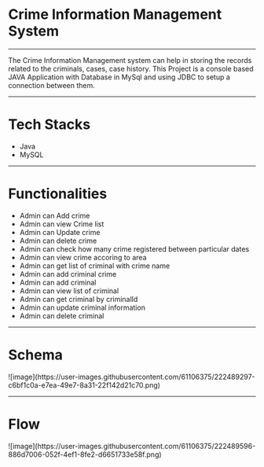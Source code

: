 <h1>Crime Information Management System</h1>
<hr>
The Crime Information Management system can help in storing the records related to the criminals, cases, case history. This Project is a console based JAVA Application with Database in MySql and using JDBC to setup a connection between them.
<hr>
<h1>Tech Stacks</h1>
<ul>
  <li>Java</li>
  <li>MySQL</li>
</ul>
<hr>
<h1>Functionalities</h1>
<ul>
  <li>Admin can Add crime</li>
  <li>Admin can view Crime list</li>
  <li>Admin can Update crime</li>
  <li>Admin can delete crime</li>
  <li>Admin can check how many crime registered between particular dates</li>
  <li>Admin can view crime accoring to area</li>
  <li>Admin can get list of criminal with crime name</li>
  <li>Admin can add  criminal crime</li>
  <li>Admin can add criminal</li>
  <li>Admin can view list of criminal</li>
  <li>Admin can get criminal by criminalId</li>
  <li>Admin can update criminal information</li>
  <li>Admin can delete criminal</li>
</ul>
<hr>
<h1>Schema</h1>
![image](https://user-images.githubusercontent.com/61106375/222489297-c6bf1c0a-e7ea-49e7-8a31-22f142d21c70.png)
<hr>
<h1>Flow</h1>
![image](https://user-images.githubusercontent.com/61106375/222489596-886d7006-052f-4ef1-8fe2-d6651733e58f.png)

  

